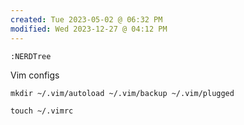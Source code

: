 ```yaml
---
created: Tue 2023-05-02 @ 06:32 PM
modified: Wed 2023-12-27 @ 04:12 PM
---
```

```
:NERDTree
```

Vim configs
```
mkdir ~/.vim/autoload ~/.vim/backup ~/.vim/plugged

touch ~/.vimrc
```